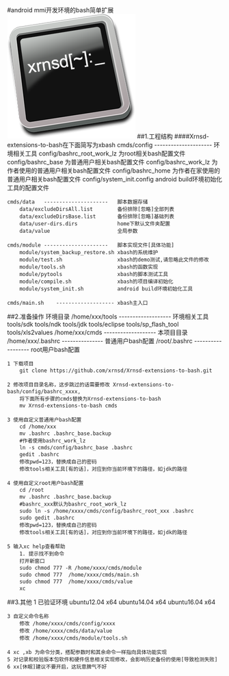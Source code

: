 #android mmi开发环境的bash简单扩展
![Logo](data/logo.png)
##1.工程结构
####Xrnsd-extensions-to-bash在下面简写为xbash
	cmds/config	---------------------	环境相关工具
		config/bashrc_root_work_lz		为root相关bash配置文件
		config/bashrc_base				为普通用户相关bash配置文件
		config/bashrc_work_lz			为作者使用的普通用户相关bash配置文件
		config/bashrc_home				为作者在家使用的普通用户相关bash配置文件
		config/system_init.config		android build环境初始化工具的配置文件

	cmds/data	---------------------	脚本数据存储
		data/excludeDirsAll.list		备份排除[忽略]全部列表
		data/excludeDirsBase.list		备份排除[忽略]基础列表
		data/user-dirs.dirs				home下默认文件夹配置
		data/value						全局参数

	cmds/module	---------------------	脚本实现文件[具体功能]
		module/system_backup_restore.sh	xbash的系统维护
		module/test.sh					xbash的demo测试,请忽略此文件的修改
		module/tools.sh					xbash的函数实现
		module/pytools					xbash的脚本测试工具
		module/compile.sh				xbash的项目编译初始化
		module/system_init.sh			android build环境初始化工具

	cmds/main.sh	-------------------	xbash主入口

##2.准备操作
	环境目录
		/home/xxx/tools	-------------------	环境相关工具
			tools/sdk
			tools/ndk
			tools/jdk
			tools/eclipse
			tools/sp_flash_tool
			tools/xls2values
		/home/xxx/cmds	-------------------	本项目目录
		/home/xxx/.bashrc	---------------	普通用户bash配置
		/root/.bashrc	------------------	root用户bash配置

	1 下载项目
		git clone https://github.com/xrnsd/Xrnsd-extensions-to-bash.git

	2 修改项目目录名称，这步跳过的话需要修改 Xrnsd-extensions-to-bash/config/bashrc_xxxx,
		将下面所有步骤的cmds替换为Xrnsd-extensions-to-bash
		mv Xrnsd-extensions-to-bash cmds

	3 使用自定义普通用户bash配置
		cd /home/xxx
		mv .bashrc .bashrc_base.backup
		#作者使用bashrc_work_lz
		ln -s cmds/config/bashrc_base .bashrc
		gedit .bashrc
		修改pwd=123，替换成自己的密码
		修改tools相关工具[有的话]，对应到你当前环境下的路径，如jdk的路径

	4 使用自定义root用户bash配置
		cd /root
		mv .bashrc .bashrc_base.backup
		#bashrc_xxx默认为bashrc_root_work_lz
		sudo ln -s /home/xxxx/cmds/config/bashrc_root_xxx .bashrc
		sudo gedit .bashrc
		修改pwd=123，替换成自己的密码
		修改tools相关工具[有的话]，对应到你当前环境下的路径，如jdk的路径

	5 输入xc help查看帮助
		1. 提示找不到命令
		打开新窗口
		sudo chmod 777 -R /home/xxxx/cmds/module
		sudo chmod 777  /home/xxxx/cmds/main.sh
		sudo chmod 777  /home/xxxx/cmds/value
		xc

##3.其他
	1 已验证环境
		ubuntu12.04 x64
		ubuntu14.04 x64
		ubuntu16.04 x64

	3 自定义命令名称
		修改 /home/xxxx/cmds/config/xxxx
		修改 /home/xxxx/cmds/data/value
		修改 /home/xxxx/cmds/module/tools.sh

	4 xc ,xb 为命令分类，搭配参数时和其余命令一样指向具体功能实现
	5 对记录和校验版本包软件和硬件信息相关实现修改，会影响历史备份的使用[导致检测失败]
	6 xx[休眠]建议不要开启，这玩意脾气不好
